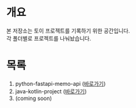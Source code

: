 # 개요
본 저장소는 토이 프로젝트를 기록하기 위한 공간입니다.  
각 폴더별로 프로젝트를 나눠놨습니다.

# 목록
1. python-fastapi-memo-api ([바로가기](/python-fastapi-memo-api/README.md))
2. java-kotlin-project ([바로가기](/java-kotlin-project.README.md))
3. (coming soon)



